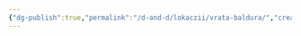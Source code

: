 ```yaml
---
{"dg-publish":true,"permalink":"/d-and-d/lokaczii/vrata-baldura/","created":"2024-02-19T19:15:28.591+03:00","updated":"2023-12-26T14:49:35.165+03:00"}
---
```


